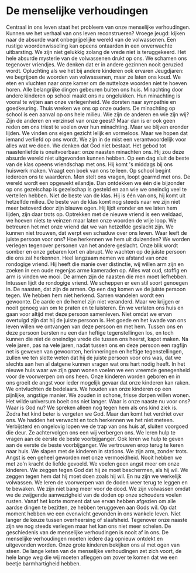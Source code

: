 # De menselijke verhoudingen
Centraal in ons leven staat het probleem van onze menselijke verhoudingen. Kunnen we het verhaal van ons leven reconstrueren?
Vroege jeugd: kijken naar de absurde want onbegrijpelijke wereld van de volwassenen. Een rustige woordenwisseling kan opeens ontaarden in een onverwachte uitbarsting. We zijn niet gelukkig zolang de vrede niet is teruggekeerd. Het hele absurde mysterie van de volwassenen drukt op ons. We schamen ons tegenover vriendjes. We denken dat er in andere gezinnen nooit geruzied wordt. Opluchting als we het bij andere kinderen ook ervaren 
Jeugdjaren: we begrijpen de woorden van volwassenen, maar ze laten ons koud. We eten en vluchten naar onze kamer om de nutteloze woorden niet te hoeven horen. Alle belangrijke dingen gebeuren buiten ons huis. Minachting door andere kinderen op school maakt ons nu ongelukken. Hun minachting is vooral te wijten aan onze verlegenheid. We dorsten naar sympathie en goedkeuring. Thuis wreken we ons op onze ouders. De minachting op school is een aanval op ons hele milieu. Wie zijn de anderen en wie zijn wij? Zijn de anderen en verzinsel van onze geest? Maar dan is er ook geen reden om ons triest te voelen over hun minachting. Maar we blijven eronder lijden. We vinden ons eigen gezicht lelijk en vormeloos. Maar we hopen dat iemand verliefd op ons wordt. We zijn in de mist een verantwoordelijk voor alles wat we doen. We denken dat God niet bestaat. Het gebod tot naastenliefde is onuitvoerbaar: onze naasten minachten ons. Hij zou deze absurde wereld niet uitgevonden kunnen hebben. Op een dag sluit de beste van de klas opeens vriendschap met ons. Hij komt 's middags bij ons huiswerk maken. Vraagt een boek van ons te leen. Op school begint iedereen ons te waarderen. Men stelt ons vragen, loopt gearmd met ons. De wereld wordt een opgewekt eilandje. Dan ontdekken we één die bijzonder op ons gezelschap is gezelschap is gesteld en aan wie we oneindig veel te vertellen hebben. Niet de beste van de klas. Hij is één van ons, hij komt uit hetzelfde milieu. De beste van de klas komt nog steeds naar we zijn niet meer betoverd door zijn blauwe ogen. Hij lijdt eronder en we laten hem lijden, zijn daar trots op. Optrekken met de nieuwe vriend is een weldaad, we hoeven niets te veinzen maar laten onze woorden de vrije loop. We betreuren het met onze vriend dat we van hetzelfde geslacht zijn. We kunnen niet trouwen, dat werpt een schaduw over ons leven. Waar leeft de juiste persoon voor ons? Hoe herkennen we hem uit duizenden? We worden verlegen tegenover personen van het andere geslacht. Onze blik wordt somber en onze gebaren kort en abrupt. We wachten op de juiste persoon die ons zal herkennen. Heel langzaam nemen we afstand van onze rondogige vriend. Hij heeft die manie over distinctie, wij willen arm zijn en zoeken in een oude regenjas arme kameraden op. Alles wat oud, stoffig en arm is vinden we mooi. De armen zijn de naasten die men moet liefhebben. Intussen lijdt de rondogige vriend. We scheppen er een stil soort genoegen in. De naasten, dat zijn de armen. 
Op een dag komen we de juiste persoon tegen. We hebben hem niet herkend. Samen wandelen wordt een gewoonte. De aarde en de hemel zijn niet veranderd. Maar we krijgen er nooit genoeg van om te praten en te luisteren. 
En we verlaten ons huis en gaan voor altijd met deze persoon samenleven. Niet omdat we ervan overtuigd zijn dat hij de juiste persoon is. Het goede en het kwade van ons leven willen we ontvangen van deze persoon en met hem. Tussen ons en deze persoon barsten nu een dan heftige tegenstellingen los, en toch kunnen die niet de oneindige vrede die tussen ons heerst, kapot maken. Na vele jaren, pas na vele jaren, nadat tussen ons en deze persoon een ragfijn net is geweven van gewoonten, herinneringen en heftige tegenstellingen, zullen we ten slotte weten dat hij de juiste persoon voor ons was, dat we slechts aan hen al datgene kunnen vragen wat ons hart nodig heeft. 
In het nieuwe huis waar we zijn gaan wonen voelen we een vreemde genegenheid voor de voorwerpen om ons heen.
Onze kinderen worden geboren en in ons groeit de angst voor ieder mogelijk gevaar dat onze kinderen kan raken. We ontvluchten de bedelaars. We houden van onze kinderen op een pijnlijke, angstige manier. We zouden in schone, frisse dorpen willen wonen. Het wilde universum boeit ons niet langer. Waar is onze naaste nu voor ons? Waar is God nu? We spreken alleen nog tegen hem als ons kind ziek is. Zodra het kind beter is vergeten we God. 
Maar dan komt het verdriet over ons. We hadden het verwacht en toch herkennen we het niet meteen. Verbijsterd en ongelovig lopen we de trap van ons huis af, sluiten voorgoed die deur. Ze achtervolgen ons een wij verbergen ons. We leren hulp te vragen aan de eerste de beste voorbijganger. Ook leren we hulp te geven aan de eerste de beste voorbijganger. We vertrouwen erop terug te keren naar huis. We slapen met de kinderen in stations. We zijn arm, zonder trots. Angst is een geheel geworden met onze vermoeidheid. Nooit hebben we met zo'n kracht de liefde gevoeld. We voelen geen angst meer om onze kinderen. We zeggen tegen God dat hij ze moet beschermen, als hij wil. We zeggen tegen hem dat hij moet doen zoals hij wil.
En nu zijn we werkelijk volwassen. We leren de voorwerpen van de doden weer terug te leggen en te bewaken. We zijn niet bang meer voor de dood. We zijn volwassen omdat we de zwijgende aanwezigheid van de doden op onze schouders voelen rusten. Vanaf het korte moment dat we ervan hebben afgezien om alle aardse dingen te bezitten, ze hebben teruggeven aan Gods wil. Op dat moment hebben we een evenwicht gevonden in ons wankele leven. Niet langer de keuze tussen overheersing of slaafsheid. 
Tegenover onze naaste zijn we nog steeds verlegen maar het kan ons niet meer schelen. De geschiedenis van de menselijke verhoudingen is nooit af in ons. De menselijke verhoudingen moeten iedere dag opnieuw ontdekt en uitgevonden worden. 
Onze grote kinderen bekijken ons al met ogen van steen. De lange keten van de menselijke verhoudingen zet zich voort, de hele lange weg die wij moeten afleggen om zover te komen dat we een beetje barmhartigheid hebben.